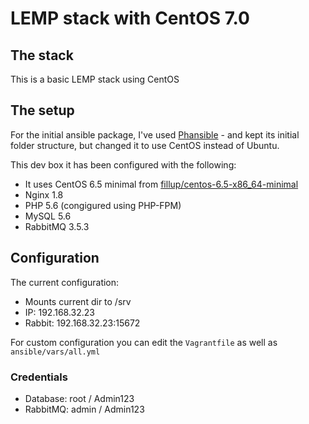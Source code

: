 # LEMP stack with CentOS 7.0

## The stack

This is a basic LEMP stack using CentOS


## The setup

For the initial ansible package, I've used [Phansible](http://phansible.com/) - and kept its initial folder structure, but changed it to use CentOS instead of Ubuntu.

This dev box it has been configured with the following:

* It uses CentOS 6.5 minimal from [fillup/centos-6.5-x86_64-minimal](https://vagrantcloud.com/fillup/boxes/centos-6.5-x86_64-minimal)
* Nginx 1.8
* PHP 5.6 (congigured using PHP-FPM)
* MySQL 5.6
* RabbitMQ 3.5.3


## Configuration

The current configuration:

* Mounts current dir to /srv
* IP: 192.168.32.23
* Rabbit: 192.168.32.23:15672

For custom configuration you can edit the `Vagrantfile` as well as `ansible/vars/all.yml`

### Credentials

* Database: root / Admin123
* RabbitMQ: admin / Admin123




